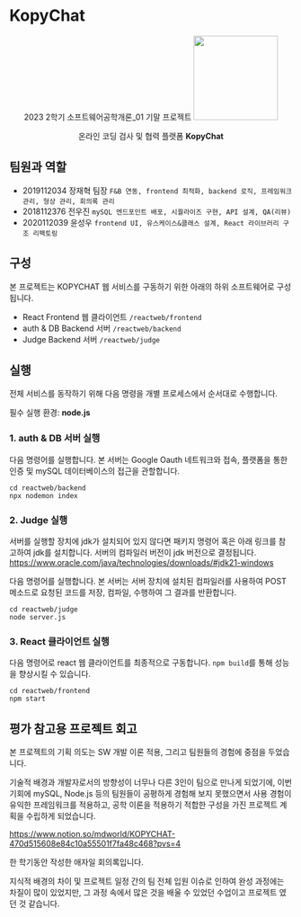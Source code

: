 # KopyChat

<center>
2023 2학기 소프트웨어공학개론_01 기말 프로젝트

<img src="https://github.com/dgu-KOPYCHAT/KopyChat/assets/121276581/d9ca323d-1a73-4d13-ac42-d4a134465ae8" width="150" />

온라인 코딩 검사 및 협력 플랫폼 **KopyChat**
</center>

## 팀원과 역할
- 2019112034 장재혁 팀장
`F&B 연동, frontend 최적화, backend 로직, 프레임워크 관리, 형상 관리, 회의록 관리`
- 2018112376 전우진
`mySQL 엔드포인트 배포, 시퀄라이즈 구현, API 설계, QA(리뷰)`
- 2020112039 윤성우
`frontend UI, 유스케이스&클래스 설계, React 라이브러리 구조 리팩토링`

## 구성
본 프로젝트는 KOPYCHAT 웹 서비스를 구동하기 위한 아래의 하위 소프트웨어로 구성됩니다.
- React Frontend 웹 클라이언트 `/reactweb/frontend`
- auth & DB Backend 서버 `/reactweb/backend`
- Judge Backend 서버 `/reactweb/judge`

## 실행
전체 서비스를 동작하기 위해 다음 명령을 개별 프로세스에서 순서대로 수행합니다.

필수 실행 환경: **node.js**

### 1. auth & DB 서버 실행
다음 명령어를 실행합니다. 본 서버는 Google Oauth 네트워크와 접속, 플랫폼을 통한 인증 및 mySQL 데이터베이스의 접근을 관할합니다.
```shell
cd reactweb/backend
npx nodemon index
```
### 2. Judge 실행
서버를 실행할 장치에 jdk가 설치되어 있지 않다면 패키지 명령어 혹은 아래 링크를 참고하여 jdk를 설치합니다. 서버의 컴파일러 버전이 jdk 버전으로 결정됩니다.
https://www.oracle.com/java/technologies/downloads/#jdk21-windows

다음 명령어를 실행합니다. 본 서버는 서버 장치에 설치된 컴파일러를 사용하여 POST 메소드로 요청된 코드를 저장, 컴파일, 수행하여 그 결과를 반환합니다.
```shell
cd reactweb/judge
node server.js
```
### 3. React 클라이언트 실행
다음 명령어로 react 웹 클라이언트를 최종적으로 구동합니다. `npm build`를 통해 성능을 향상시킬 수 있습니다.
```shell
cd reactweb/frontend
npm start
```



## 평가 참고용 프로젝트 회고

본 프로젝트의 기획 의도는 SW 개발 이론 적용, 그리고 팀원들의 경험에 중점을 두었습니다.

기술적 배경과 개발자로서의 방향성이 너무나 다른 3인이 팀으로 만나게 되었기에, 이번 기회에 mySQL, Node.js 등의 팀원들이 공평하게 경험해 보지 못했으면서 사용 경험이 유익한 프레임워크를 적용하고, 공학 이론을 적용하기 적합한 구성을 가진 프로젝트 계획을 수립하게 되었습니다.

https://www.notion.so/mdworld/KOPYCHAT-470d515608e84c10a55501f7fa48c468?pvs=4

한 학기동안 작성한 애자일 회의록입니다.

지식적 배경의 차이 및 프로젝트 일정 간의 팀 전체 입원 이슈로 인하여 완성 과정에는 차질이 많이 있었지만, 그 과정 속에서 많은 것을 배울 수 있었던 수업이고 프로젝트 였던 것 같습니다.